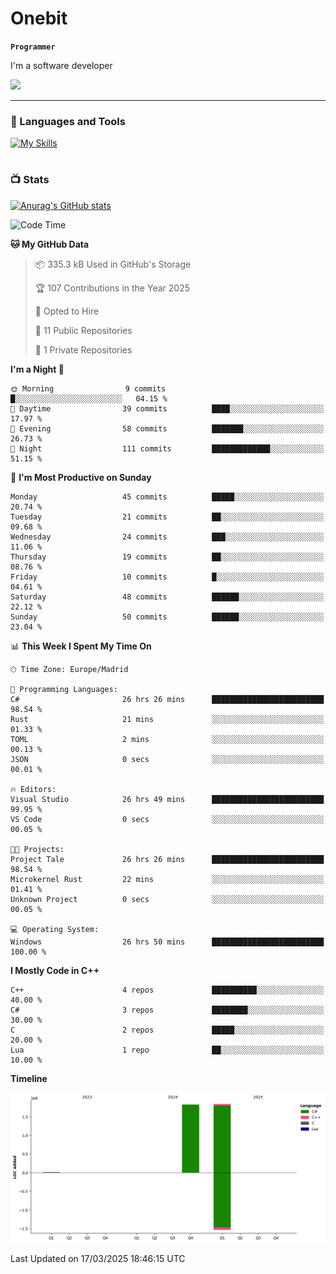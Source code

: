 # Onebit

**`Programmer`**

I'm a software developer

   ![](https://komarev.com/ghpvc/?username=onebit5&color=blueviolet)

---

### 🧰 Languages and Tools

[![My Skills](https://skillicons.dev/icons?i=cpp,c,cs,java,lua,unity,git,linux,github,discord,vscode,visualstudio)](https://skillicons.dev)
<br />

#

### 📺 Stats
[![Anurag's GitHub stats](https://github-readme-stats.vercel.app/api?username=onebit5&show_icons=true&theme=radical)](https://github.com/anuraghazra/github-readme-stats)                
<!--START_SECTION:waka-->
![Code Time](http://img.shields.io/badge/Code%20Time-162%20hrs%2053%20mins-blue)

**🐱 My GitHub Data** 

> 📦 335.3 kB Used in GitHub's Storage 
 > 
> 🏆 107 Contributions in the Year 2025
 > 
> 💼 Opted to Hire
 > 
> 📜 11 Public Repositories 
 > 
> 🔑 1 Private Repositories 
 > 
**I'm a Night 🦉** 

```text
🌞 Morning                9 commits           █░░░░░░░░░░░░░░░░░░░░░░░░   04.15 % 
🌆 Daytime                39 commits          ████░░░░░░░░░░░░░░░░░░░░░   17.97 % 
🌃 Evening                58 commits          ███████░░░░░░░░░░░░░░░░░░   26.73 % 
🌙 Night                  111 commits         █████████████░░░░░░░░░░░░   51.15 % 
```
📅 **I'm Most Productive on Sunday** 

```text
Monday                   45 commits          █████░░░░░░░░░░░░░░░░░░░░   20.74 % 
Tuesday                  21 commits          ██░░░░░░░░░░░░░░░░░░░░░░░   09.68 % 
Wednesday                24 commits          ███░░░░░░░░░░░░░░░░░░░░░░   11.06 % 
Thursday                 19 commits          ██░░░░░░░░░░░░░░░░░░░░░░░   08.76 % 
Friday                   10 commits          █░░░░░░░░░░░░░░░░░░░░░░░░   04.61 % 
Saturday                 48 commits          ██████░░░░░░░░░░░░░░░░░░░   22.12 % 
Sunday                   50 commits          ██████░░░░░░░░░░░░░░░░░░░   23.04 % 
```


📊 **This Week I Spent My Time On** 

```text
🕑︎ Time Zone: Europe/Madrid

💬 Programming Languages: 
C#                       26 hrs 26 mins      █████████████████████████   98.54 % 
Rust                     21 mins             ░░░░░░░░░░░░░░░░░░░░░░░░░   01.33 % 
TOML                     2 mins              ░░░░░░░░░░░░░░░░░░░░░░░░░   00.13 % 
JSON                     0 secs              ░░░░░░░░░░░░░░░░░░░░░░░░░   00.01 % 

🔥 Editors: 
Visual Studio            26 hrs 49 mins      █████████████████████████   99.95 % 
VS Code                  0 secs              ░░░░░░░░░░░░░░░░░░░░░░░░░   00.05 % 

🐱‍💻 Projects: 
Project Tale             26 hrs 26 mins      █████████████████████████   98.54 % 
Microkernel Rust         22 mins             ░░░░░░░░░░░░░░░░░░░░░░░░░   01.41 % 
Unknown Project          0 secs              ░░░░░░░░░░░░░░░░░░░░░░░░░   00.05 % 

💻 Operating System: 
Windows                  26 hrs 50 mins      █████████████████████████   100.00 % 
```

**I Mostly Code in C++** 

```text
C++                      4 repos             ██████████░░░░░░░░░░░░░░░   40.00 % 
C#                       3 repos             ████████░░░░░░░░░░░░░░░░░   30.00 % 
C                        2 repos             █████░░░░░░░░░░░░░░░░░░░░   20.00 % 
Lua                      1 repo              ██░░░░░░░░░░░░░░░░░░░░░░░   10.00 % 
```



**Timeline**

![Lines of Code chart](https://raw.githubusercontent.com/Onebit5/Onebit5/main/assets/bar_graph.png)


 Last Updated on 17/03/2025 18:46:15 UTC
<!--END_SECTION:waka-->
